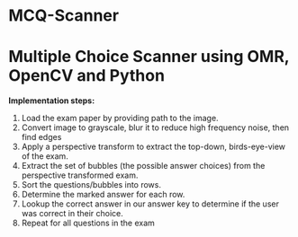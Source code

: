 # MCQ-Scanner

<h1>Multiple Choice Scanner using OMR, OpenCV and Python</h1>

**Implementation steps:**
1. Load the exam paper by providing path to the image.
2. Convert image to grayscale, blur it to reduce high frequency noise, then find edges
3. Apply a perspective transform to extract the top-down, birds-eye-view of the exam.
4. Extract the set of bubbles (the possible answer choices) from the perspective transformed exam.
5. Sort the questions/bubbles into rows.
6. Determine the marked answer for each row.
7. Lookup the correct answer in our answer key to determine if the user was correct in their choice.
8. Repeat for all questions in the exam
